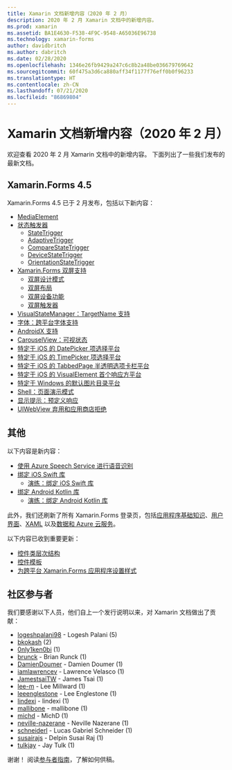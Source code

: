 ```yaml
---
title: Xamarin 文档新增内容（2020 年 2 月）
description: 2020 年 2 月 Xamarin 文档中的新增内容。
ms.prod: xamarin
ms.assetid: BA1E4630-F538-4F9C-9548-A65036E96738
ms.technology: xamarin-forms
author: davidbritch
ms.author: dabritch
ms.date: 02/28/2020
ms.openlocfilehash: 1346e26fb9429a247c6c8b2a48be036679769642
ms.sourcegitcommit: 60f475a3d6ca880aff34f1177f76eff0b0f96233
ms.translationtype: HT
ms.contentlocale: zh-CN
ms.lasthandoff: 07/21/2020
ms.locfileid: "86869804"
---
```

# <a name="xamarin-docs-whats-new-february-2020"></a>Xamarin 文档新增内容（2020 年 2 月）

欢迎查看 2020 年 2 月 Xamarin 文档中的新增内容。 下面列出了一些我们发布的最新文档。

## <a name="xamarinforms-45"></a>Xamarin.Forms 4.5

Xamarin.Forms 4.5 已于 2 月发布，包括以下新内容：

- [MediaElement](~/xamarin-forms/user-interface/mediaelement.md)
- [状态触发器](~/xamarin-forms/app-fundamentals/triggers.md#state-triggers)
  - [StateTrigger](~/xamarin-forms/app-fundamentals/triggers.md#state-trigger)
  - [AdaptiveTrigger](~/xamarin-forms/app-fundamentals/triggers.md#adaptive-trigger)
  - [CompareStateTrigger](~/xamarin-forms/app-fundamentals/triggers.md#compare-state-trigger)
  - [DeviceStateTrigger](~/xamarin-forms/app-fundamentals/triggers.md#device-state-trigger)
  - [OrientationStateTrigger](~/xamarin-forms/app-fundamentals/triggers.md#orientation-state-trigger)
- [Xamarin.Forms 双屏支持](~/xamarin-forms/app-fundamentals/dual-screen/index.md)
  - [双屏设计模式](~/xamarin-forms/app-fundamentals/dual-screen/design-patterns.md)
  - [双屏布局](~/xamarin-forms/app-fundamentals/dual-screen/twopaneview.md)
  - [双屏设备功能](~/xamarin-forms/app-fundamentals/dual-screen/dual-screen-info.md)
  - [双屏触发器](~/xamarin-forms/app-fundamentals/dual-screen/triggers.md)  
- [VisualStateManager：TargetName 支持](~/xamarin-forms/user-interface/visual-state-manager.md#set-state-on-multiple-elements)
- [字体：跨平台字体支持](~/xamarin-forms/user-interface/text/fonts.md#use-a-custom-font)
- [AndroidX 支持](~/xamarin-forms/platform/android/androidx-migration.md)
- [CarouselView：可视状态](~/xamarin-forms/user-interface/carouselview/interaction.md#define-visual-states)
- [特定于 iOS 的 DatePicker 项选择平台](~/xamarin-forms/platform/ios/datepicker-selection.md)
- [特定于 iOS 的 TimePicker 项选择平台](~/xamarin-forms/platform/ios/timepicker-selection.md)
- [特定于 iOS 的 TabbedPage 半透明选项卡栏平台](~/xamarin-forms/platform/ios/tabbedpage-translucent-tabbar.md)
- [特定于 iOS 的 VisualElement 首个响应方平台](~/xamarin-forms/platform/ios/visualelement-first-responder.md)
- [特定于 Windows 的默认图片目录平台](~/xamarin-forms/platform/windows/default-image-directory.md)
- [Shell：页面演示模式](~/xamarin-forms/app-fundamentals/shell/configuration.md#set-page-presentation-mode)
- [显示提示：预定义响应](~/xamarin-forms/user-interface/pop-ups.md#display-a-prompt)
- [UIWebView 弃用和应用商店拒绝](~/xamarin-forms/user-interface/webview.md#uiwebview-deprecation-and-app-store-rejection-itms-90809)

## <a name="other"></a>其他

以下内容是新内容：

- [使用 Azure Speech Service 进行语音识别](~/xamarin-forms/data-cloud/azure-cognitive-services/speech-recognition.md)
- [绑定 iOS Swift 库](~/ios/platform/binding-swift/index.md)
  - [演练：绑定 iOS Swift 库](~/ios/platform/binding-swift/walkthrough.md)
- [绑定 Android Kotlin 库](~/android/platform/binding-kotlin-library/index.md)
  - [演练：绑定 Android Kotlin 库](~/android/platform/binding-kotlin-library/walkthrough.md)

此外，我们还刷新了所有 Xamarin.Forms 登录页，包括[应用程序基础知识](~/xamarin-forms/user-interface/index.yml)、[用户界面](~/xamarin-forms/data-cloud/index.yml)、[XAML](~/xamarin-forms/xaml/index.yml) 以及[数据和 Azure 云服务](~/xamarin-forms/app-fundamentals/index.yml)。

以下内容已收到重要更新：

- [控件类层次结构](~/xamarin-forms/internals/class-hierarchy.md)
- [控件模板](~/xamarin-forms/app-fundamentals/templates/control-template.md)
- [为跨平台 Xamarin.Forms 应用程序设置样式](~/get-started/quickstarts/styling.md)

## <a name="community-contributors"></a>社区参与者

我们要感谢以下人员，他们自上一个发行说明以来，对 Xamarin 文档做出了贡献：

- [logeshpalani98](https://github.com/logeshpalani98) - Logesh Palani (5)
- [bkokash](https://github.com/bkokash) (2)
- [0nly1ken0bi](https://github.com/0nly1ken0bi) (1)
- [brunck](https://github.com/brunck) - Brian Runck (1)
- [DamienDoumer](https://github.com/DamienDoumer) - Damien Doumer (1)
- [iamlawrencev](https://github.com/iamlawrencev) - Lawrence Velasco (1)
- [JamestsaiTW](https://github.com/JamestsaiTW) - James Tsai (1)
- [lee-m](https://github.com/lee-m) - Lee Millward (1)
- [leeenglestone](https://github.com/leeenglestone) - Lee Englestone (1)
- [lindexi](https://github.com/lindexi) - lindexi (1)
- [mallibone](https://github.com/mallibone) - mallibone (1)
- [michd](https://github.com/michd) - MichD (1)
- [neville-nazerane](https://github.com/neville-nazerane) - Neville Nazerane (1)
- [schneiderl](https://github.com/schneiderl) - Lucas Gabriel Schneider (1)
- [susairajs](https://github.com/susairajs) - Delpin Susai Raj (1)
- [tulkjay](https://github.com/tulkjay) - Jay Tulk (1)

谢谢！ 阅读[参与者指南](https://github.com/MicrosoftDocs/xamarin-docs/blob/live/CONTRIBUTING.md)，了解如何供稿。
